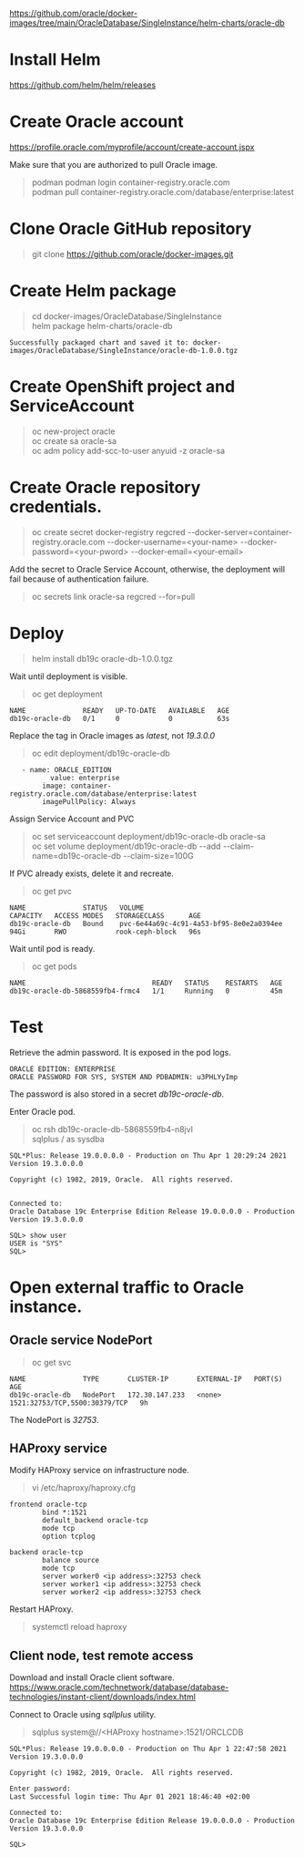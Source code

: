 https://github.com/oracle/docker-images/tree/main/OracleDatabase/SingleInstance/helm-charts/oracle-db

# Install Helm

https://github.com/helm/helm/releases

# Create Oracle account

https://profile.oracle.com/myprofile/account/create-account.jspx

Make sure that you are authorized to pull Oracle image.<br>

> podman podman login container-registry.oracle.com<br>
> podman pull container-registry.oracle.com/database/enterprise:latest<br>

# Clone Oracle GitHub repository

> git clone https://github.com/oracle/docker-images.git<br>

# Create Helm package

> cd docker-images/OracleDatabase/SingleInstance<br>
>  helm package helm-charts/oracle-db<br>
```
Successfully packaged chart and saved it to: docker-images/OracleDatabase/SingleInstance/oracle-db-1.0.0.tgz
```

# Create OpenShift project and ServiceAccount

> oc new-project oracle<br>
> oc create sa oracle-sa<br>
> oc adm policy add-scc-to-user anyuid -z oracle-sa<br>

# Create Oracle repository credentials.<br>

>  oc create secret docker-registry regcred --docker-server=container-registry.oracle.com --docker-username=\<your-name\> --docker-password=\<your-pword\> --docker-email=\<your-email\>

Add the secret to Oracle Service Account, otherwise, the deployment will fail because of authentication failure.<br>
>  oc secrets link oracle-sa regcred  --for=pull<br>

# Deploy

> helm install db19c oracle-db-1.0.0.tgz

Wait until deployment is visible.<br>

> oc get deployment<br>
```
NAME              READY   UP-TO-DATE   AVAILABLE   AGE
db19c-oracle-db   0/1     0            0           63s
```

Replace the tag in Oracle images as *latest*, not *19.3.0.0* <br>

> oc edit deployment/db19c-oracle-db<br>
```
   - name: ORACLE_EDITION
          value: enterprise
        image: container-registry.oracle.com/database/enterprise:latest
        imagePullPolicy: Always
```

Assign Service Account and PVC
> oc set serviceaccount deployment/db19c-oracle-db oracle-sa<br>
> oc set volume deployment/db19c-oracle-db --add --claim-name=db19c-oracle-db --claim-size=100G <br>

If PVC already exists, delete it and recreate.

> oc get pvc<br>
```
NAME              STATUS   VOLUME                                     CAPACITY   ACCESS MODES   STORAGECLASS      AGE
db19c-oracle-db   Bound    pvc-6e44a69c-4c91-4a53-bf95-8e0e2a0394ee   94Gi       RWO            rook-ceph-block   96s
```

Wait until pod is ready.<br>

> oc get pods<br>
```
NAME                               READY   STATUS    RESTARTS   AGE
db19c-oracle-db-5868559fb4-frmc4   1/1     Running   0          45m
```

# Test

Retrieve the admin password. It is exposed in the pod logs.<br>
```
ORACLE EDITION: ENTERPRISE
ORACLE PASSWORD FOR SYS, SYSTEM AND PDBADMIN: u3PHLYyImp
```
The password is also stored in a secret *db19c-oracle-db*.

Enter Oracle pod.<br>
> oc rsh db19c-oracle-db-5868559fb4-n8jvl<br>
> sqlplus / as sysdba<br>

```
SQL*Plus: Release 19.0.0.0.0 - Production on Thu Apr 1 20:29:24 2021
Version 19.3.0.0.0

Copyright (c) 1982, 2019, Oracle.  All rights reserved.


Connected to:
Oracle Database 19c Enterprise Edition Release 19.0.0.0.0 - Production
Version 19.3.0.0.0

SQL> show user
USER is "SYS"
SQL> 

```
# Open external traffic to Oracle instance.

## Oracle service NodePort
> oc get svc<br>
```
NAME              TYPE       CLUSTER-IP       EXTERNAL-IP   PORT(S)                         AGE
db19c-oracle-db   NodePort   172.30.147.233   <none>        1521:32753/TCP,5500:30379/TCP   9h
```
The NodePort is *32753*. <br>
## HAProxy service<br>
Modify HAProxy service on infrastructure node.<br>
> vi /etc/haproxy/haproxy.cfg
```
frontend oracle-tcp
        bind *:1521
        default_backend oracle-tcp
        mode tcp
        option tcplog

backend oracle-tcp
        balance source
        mode tcp
        server worker0 <ip address>:32753 check
        server worker1 <ip address>:32753 check
        server worker2 <ip address>:32753 check
```
Restart HAProxy.

> systemctl reload haproxy<br>
## Client node, test remote access
Download and install Oracle client software.<br>
https://www.oracle.com/technetwork/database/database-technologies/instant-client/downloads/index.html <br>

Connect to Oracle using *sqllplus* utility.<br>

>  sqlplus system@//\<HAProxy hostname\>:1521/ORCLCDB <br>
```
SQL*Plus: Release 19.0.0.0.0 - Production on Thu Apr 1 22:47:58 2021
Version 19.3.0.0.0

Copyright (c) 1982, 2019, Oracle.  All rights reserved.

Enter password: 
Last Successful login time: Thu Apr 01 2021 18:46:40 +02:00

Connected to:
Oracle Database 19c Enterprise Edition Release 19.0.0.0.0 - Production
Version 19.3.0.0.0

SQL> 

```










